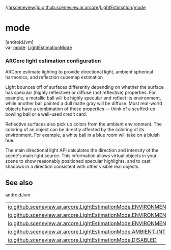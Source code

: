 //[arsceneview](../../../index.md)/[io.github.sceneview.ar.arcore](../index.md)/[LightEstimation](index.md)/[mode](mode.md)

# mode

[androidJvm]\
var [mode](mode.md): [LightEstimationMode](../-light-estimation-mode/index.md)

###  ARCore light estimation configuration

ARCore estimate lighting to provide directional light, ambient spherical harmonics, and reflection cubemap estimation

Light bounces off of surfaces differently depending on whether the surface has specular (highly reflective) or diffuse (not reflective) properties. For example, a metallic ball will be highly specular and reflect its environment, while another ball painted a dull matte gray will be diffuse. Most real-world objects have a combination of these properties — think of a scuffed-up bowling ball or a well-used credit card.

Reflective surfaces also pick up colors from the ambient environment. The coloring of an object can be directly affected by the coloring of its environment. For example, a white ball in a blue room will take on a bluish hue.

The main directional light API calculates the direction and intensity of the scene's main light source. This information allows virtual objects in your scene to show reasonably positioned specular highlights, and to cast shadows in a direction consistent with other visible real objects.

## See also

androidJvm

| | |
|---|---|
| [io.github.sceneview.ar.arcore.LightEstimationMode.ENVIRONMENTAL_HDR](../-light-estimation-mode/-e-n-v-i-r-o-n-m-e-n-t-a-l_-h-d-r/index.md) |  |
| [io.github.sceneview.ar.arcore.LightEstimationMode.ENVIRONMENTAL_HDR_NO_REFLECTIONS](../-light-estimation-mode/-e-n-v-i-r-o-n-m-e-n-t-a-l_-h-d-r_-n-o_-r-e-f-l-e-c-t-i-o-n-s/index.md) |  |
| [io.github.sceneview.ar.arcore.LightEstimationMode.ENVIRONMENTAL_HDR_FAKE_REFLECTIONS](../-light-estimation-mode/-e-n-v-i-r-o-n-m-e-n-t-a-l_-h-d-r_-f-a-k-e_-r-e-f-l-e-c-t-i-o-n-s/index.md) |  |
| [io.github.sceneview.ar.arcore.LightEstimationMode.AMBIENT_INTENSITY](../-light-estimation-mode/-a-m-b-i-e-n-t_-i-n-t-e-n-s-i-t-y/index.md) |  |
| [io.github.sceneview.ar.arcore.LightEstimationMode.DISABLED](../-light-estimation-mode/-d-i-s-a-b-l-e-d/index.md) |  |
